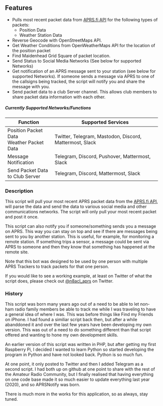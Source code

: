 ## Features
- Pulls most recent packet data from [APRS.fi API](https://aprs.fi/page/api) for the following types of packets:
  - Position Data
  - Weather Station Data
- Reverse Geocode with OpenStreetMaps API.
- Get Weather Conditions from OpenWeatherMaps API for the location of the position packet
- Find Maidenhead Grid Square of packet location.
- Send Status to Social Media Networks (See below for supported Networks)
- Get notification of an APRS message sent to your station (see below for supported Networks). If someone sends a message via APRS to one of the callsigns being tracked, the script will notify you and share the message with you.
- Send packet data to a club Server channel. This allows club members to share packet data information with each other.

##### Currently Supported Networks/Functions

| Function | Supported Services|
|----------|------------------|
|Position Packet Data<br>Weather Packet Data| Twitter, Telegram, Mastodon, Discord, Mattermost, Slack|
|Message Notification| Telegram, Discord, Pushover, Mattermost, Slack|
|Send Packet Data<br>to Club Server| Telegram, Discord, Mattermost, Slack|

### Description

This script will pull your most recent APRS packet data from the [APRS.fi API](https://aprs.fi/page/api), will parse the data and send the data to various social media and other communications networks. The script will only pull your most recent packet and post it once.

This script can also notify you if someone/something sends you a message on APRS. This way you can stay on top and see if there are messages being sent to you by another station. This is useful, for example, for monitoring a remote station. If something trips a sensor, a message could be sent via APRS to someone and then they know that something has happened at the remote site.

Note that this bot was designed to be used by one person with multiple APRS Trackers to track packets for that one person.

If you would like to see a working example, at least on Twitter of what the script does, please check out [@n8acl_aprs](https://twitter.com/n8acl_aprs) on Twitter.

### History

This script was born many years ago out of a need to be able to let non-ham radio family members be able to track me while I was traveling to have a general idea of where I was. This was before things like Find my Friends on iPhone. I had found a similiar script back then, but after a while abanddoned it and over the last few years have been developing my own version. This was out of a need to do something different than that script offered and wanting to hone my own development skills.

An earlier version of this script was written in PHP, but after getting my first Raspberry Pi, I decided I wanted to learn Python so started developing the program in Python and have not looked back. Python is so much fun.

At one point, it only posted to Twitter and then I added Telegram as a second script. I had both up on github at one point to share with the rest of the Amateur Radio Community, but I finally realised that having everything on one code base made it so much easier to update everything last year (2020), and so APRSNotify was born.

There is much more in the works for this application, so as always, stay tuned.

